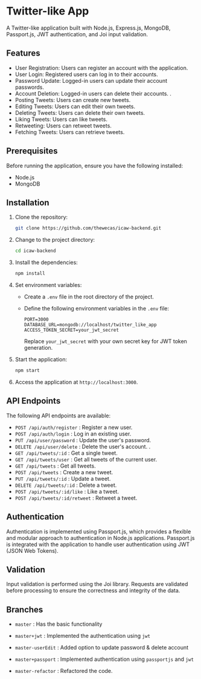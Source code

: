 # Twitter-like App

A Twitter-like application built with Node.js, Express.js, MongoDB, Passport.js, JWT authentication, and Joi input validation.

## Features

- User Registration: Users can register an account with the application.
- User Login: Registered users can log in to their accounts.
- Password Update: Logged-in users can update their account passwords.
- Account Deletion: Logged-in users can delete their accounts.
  .
- Posting Tweets: Users can create new tweets.
- Editing Tweets: Users can edit their own tweets.
- Deleting Tweets: Users can delete their own tweets.
- Liking Tweets: Users can like tweets.
- Retweeting: Users can retweet tweets.
- Fetching Tweets: Users can retrieve tweets.

## Prerequisites

Before running the application, ensure you have the following installed:

- Node.js
- MongoDB

## Installation

1. Clone the repository:

   ```bash
   git clone https://github.com/thewecas/icaw-backend.git
   ```

2. Change to the project directory:

   ```bash
   cd icaw-backend
   ```

3. Install the dependencies:

   ```bash
   npm install
   ```

4. Set environment variables:

   - Create a `.env` file in the root directory of the project.
   - Define the following environment variables in the `.env` file:

     ```plaintext
     PORT=3000
     DATABASE_URL=mongodb://localhost/twitter_like_app
     ACCESS_TOKEN_SECRET=your_jwt_secret
     ```

     Replace `your_jwt_secret` with your own secret key for JWT token generation.

5. Start the application:

   ```bash
   npm start
   ```

6. Access the application at `http://localhost:3000`.

## API Endpoints

The following API endpoints are available:

- `POST /api/auth/register` : Register a new user.
- `POST /api/auth/login` : Log in an existing user.
- `PUT /api/user/password` : Update the user's password.
- `DELETE /api/user/delete` : Delete the user's account.
  .
- `GET /api/tweets/:id` : Get a single tweet.
- `GET /api/tweets/user` : Get all tweets of the current user.
- `GET /api/tweets` : Get all tweets.
- `POST /api/tweets` : Create a new tweet.
- `PUT /api/tweets/:id` : Update a tweet.
- `DELETE /api/tweets/:id` : Delete a tweet.
- `POST /api/tweets/:id/like` : Like a tweet.
- `POST /api/tweets/:id/retweet` : Retweet a tweet.

## Authentication

Authentication is implemented using Passport.js, which provides a flexible and modular approach to authentication in Node.js applications. Passport.js is integrated with the application to handle user authentication using JWT (JSON Web Tokens).

## Validation

Input validation is performed using the Joi library. Requests are validated before processing to ensure the correctness and integrity of the data.

## Branches

- `master` : Has the basic functionality

- `master+jwt` : Implemented the authentication using `jwt`

- `master-userEdit` : Added option to update password & delete account

- `master+passport` : Implemented authentication using `passportjs` and `jwt`

- `master-refactor` : Refactored the code.
